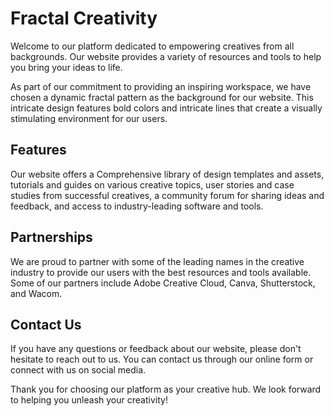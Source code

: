 <!--font:Poppins-->

# Fractal Creativity

Welcome to our platform dedicated to empowering creatives from all backgrounds. Our website provides a variety of resources and tools to help you bring your ideas to life.

As part of our commitment to providing an inspiring workspace, we have chosen a dynamic fractal pattern as the background for our website. This intricate design features bold colors and intricate lines that create a visually stimulating environment for our users.

## Features

Our website offers a Com<wbr>pre<wbr>hen<wbr>sive library of design templates and assets, tutorials and guides on various creative topics, user stories and case studies from successful creatives, a community forum for sharing ideas and feedback, and access to industry-leading software and tools.

## Partnerships

We are proud to partner with some of the leading names in the creative industry to provide our users with the best resources and tools available. Some of our partners include Adobe Creative Cloud, Canva, Shutterstock, and Wacom.

## Contact Us

If you have any questions or feedback about our website, please don't hesitate to reach out to us. You can contact us through our online form or connect with us on social media.

Thank you for choosing our platform as your creative hub. We look forward to helping you unleash your creativity!

<!--

Write me content for website with wallpaper which alt text is:

"A wallpaper featuring a colorful fractal pattern, with intricate lines and bold colors."

The name/title of the page should not be 1:1 copy of the alt text but rather a real content of the website which is using this wallpaper.

- Use markdown format
- Start with heading
- Heading should be short and concise
- The content should look like a real website
- The website should not be about the wallpaper, wallpaper is just a related background
- Heading should be contain work "wallpaper" or "background"
- Include real sections like references, contact, user stories, etc. use things relevant to the page purpose.
- Feel free to use structure like headings, bullets, numbering, blockquotes, paragraphs, horizontal lines, etc.
- You can use formatting like bold or _italic_
- You can include UTF-8 emojis
- Links should be only #hash anchors (and you can refer to the document itself)
- Do not include images


---


# Colorful Fractal Wallpaper for a Creative Workspace

Welcome to our online platform, where we offer a wide range of resources and tools for creative professionals. Our website is designed to inspire and empower artists, designers, writers, and other creatives with the resources they need to bring their ideas to life.

As part of our commitment to providing an engaging and inspiring workspace, we have chosen a colorful fractal pattern as the background wallpaper for our website. This intricate design features bold colors and intricate lines that create a dynamic and visually stimulating environment for our users.

## Features

Our website offers a variety of features and resources to help you unleash your creativity, including:

- A Com<wbr>pre<wbr>hen<wbr>sive library of design templates and assets
- Tutorials and guides on various creative topics
- User stories and case studies from successful creatives
- A community forum for sharing ideas and feedback
- Access to industry-leading software and tools

## References

We are proud to partner with some of the leading names in the creative industry to provide our users with the best resources and tools available. Some of our partners include:

- Adobe Creative Cloud
- Canva
- Shutterstock
- Wacom

## Contact Us

If you have any questions or feedback about our website, please don't hesitate to reach out to us. You can contact us through our online form or connect with us on social media.

Thank you for choosing our platform as your creative workspace. We look forward to helping you achieve your creative goals!


---


Heading should not include word "wallpaper". The website should not be about the wallpaper itself, wallpaper is just a related background, rewrite whole content.


---


# Inspiring Creativity with a Colorful Fractal Background

Welcome to our online platform, where we provide a variety of resources and tools to help you unleash your creativity. Our website is designed to inspire and empower artists, designers, writers, and other creatives with the resources they need to bring their ideas to life.

As part of our commitment to providing an engaging and inspiring workspace, we have chosen a colorful fractal pattern as the background for our website. This intricate design features bold colors and intricate lines that create a dynamic and visually stimulating environment for our users.

## Features

Our website offers a variety of features and resources to help you unlock your creative potential, including:

- A Com<wbr>pre<wbr>hen<wbr>sive library of design templates and assets
- Tutorials and guides on various creative topics
- User stories and case studies from successful creatives
- A community forum for sharing ideas and feedback
- Access to industry-leading software and tools

## References

We are proud to partner with some of the leading names in the creative industry to provide our users with the best resources and tools available. Some of our partners include:

- Adobe Creative Cloud
- Canva
- Shutterstock
- Wacom

## Contact Us

If you have any questions or feedback about our website, please don't hesitate to reach out to us. You can contact us through our online form or connect with us on social media.

Thank you for choosing our platform as your creative workspace. We look forward to helping you achieve your creative goals!


---


Heading is too long, rewrite whole content.


---


# Unleash Your Creativity with a Colorful Fractal Background

Welcome to our online platform, dedicated to empowering artists, designers, writers, and other creatives with the resources they need to bring their ideas to life. Our website provides a variety of features and tools to help you unlock your creative potential.

As part of our commitment to providing an engaging and inspiring workspace, we have chosen a colorful fractal pattern as the background for our website. This intricate design features bold colors and intricate lines that create a dynamic and visually stimulating environment for our users.

## Features

Our website offers a Com<wbr>pre<wbr>hen<wbr>sive library of design templates and assets, tutorials and guides on various creative topics, user stories and case studies from successful creatives, a community forum for sharing ideas and feedback, and access to industry-leading software and tools.

## Partnerships

We are proud to partner with some of the leading names in the creative industry to provide our users with the best resources and tools available. Some of our partners include Adobe Creative Cloud, Canva, Shutterstock, and Wacom.

## Contact Us

If you have any questions or feedback about our website, please don't hesitate to reach out to us. You can contact us through our online form or connect with us on social media.

Thank you for choosing our platform as your creative workspace. We look forward to helping you unleash your creativity!


---


Heading is too long, rewrite whole content.


---


# Empowering Creativity with a Dynamic Fractal Background

Welcome to our platform dedicated to empowering creatives from all backgrounds. Our website provides a variety of resources and tools to help you bring your ideas to life.

As part of our commitment to providing an inspiring workspace, we have chosen a dynamic fractal pattern as the background for our website. This intricate design features bold colors and intricate lines that create a visually stimulating environment for our users.

## Features

Our website offers a Com<wbr>pre<wbr>hen<wbr>sive library of design templates and assets, tutorials and guides on various creative topics, user stories and case studies from successful creatives, a community forum for sharing ideas and feedback, and access to industry-leading software and tools.

## Partnerships

We are proud to partner with some of the leading names in the creative industry to provide our users with the best resources and tools available. Some of our partners include Adobe Creative Cloud, Canva, Shutterstock, and Wacom.

## Contact Us

If you have any questions or feedback about our website, please don't hesitate to reach out to us. You can contact us through our online form or connect with us on social media.

Thank you for choosing our platform as your creative hub. We look forward to helping you unleash your creativity!


---


Write me a Google font which is best fitting for the website.

Pick from the list:
- Futura
- IBM Plex Sans
- Raleway
- Poppins
- Playfair Display
- Orbitron
- Montserrat
- Barlow Condensed
- Lobster
- Roboto
- Inter
- Open Sans
- Great Vibes
- Lato
- Dancing Script
- Alegreya
- Exo 2


Write just the font name nothing else.


---


Poppins

-->
